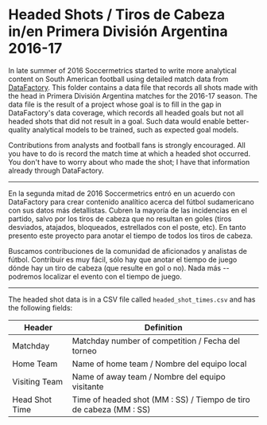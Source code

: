 Headed Shots / Tiros de Cabeza in/en Primera División Argentina 2016-17
=======================================================================

In late summer of 2016 Soccermetrics started to write more analytical content on South American football using detailed match data from [DataFactory](http://www.datafactory.la). This folder contains a data file that records all shots made with the head in Primera División Argentina matches for the 2016-17 season.  The data file is the result of a project whose goal is to fill in the gap in DataFactory's data coverage, which records all headed goals but not all headed shots that did not result in a goal.  Such data would enable better-quality analytical models to be trained, such as expected goal models.

Contributions from analysts and football fans is strongly encouraged.  All you have to do is record the match time at which a headed shot occurred.  You don't have to worry about who made the shot; I have that information already through DataFactory.  

-----------------

En la segunda mitad de 2016 Soccermetrics entró en un acuerdo con DataFactory para crear contenido analítico acerca del fútbol sudamericano con sus datos más detallistas.  Cubren la mayoría de las incidencias en el partido, salvo por los tiros de cabeza que no resultan en goles (tiros desviados, atajados, bloqueados, estrellados con el poste, etc).  En tanto presento este proyecto para anotar el tiempo de todos los tiros de cabeza.

Buscamos contribuciones de la comunidad de aficionados y analistas de fútbol.  Contribuir es muy fácil, sólo hay que anotar el tiempo de juego dónde hay un tiro de cabeza (que resulte en gol o no).  Nada más -- podremos localizar el evento con el tiempo de juego.

-----------------

The headed shot data is in a CSV file called `headed_shot_times.csv` and has the following fields:

Header | Definition
-------|------------
Matchday | Matchday number of competition / Fecha del torneo
Home Team | Name of home team / Nombre del equipo local
Visiting Team | Name of away team / Nombre del equipo visitante
Head Shot Time | Time of headed shot (MM : SS) / Tiempo de tiro de cabeza (MM : SS)
